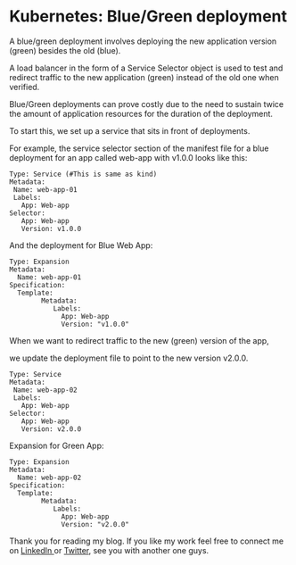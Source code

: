 # Kubernetes: Blue/Green deployment



A blue/green deployment involves deploying the new application version (green) besides the old (blue).

A load balancer in the form of a Service Selector object is used to test and redirect traffic to
the new application (green) instead of the old one when verified.

Blue/Green deployments can prove costly due to the need to sustain twice the
amount of application resources for the duration of the deployment.

To start this, we set up a service that sits in front of deployments.

For example, the service selector section of the manifest file for a blue deployment 
for an app called web-app with v1.0.0 looks like this:

```
Type: Service (#This is same as kind)
Metadata:
 Name: web-app-01 
 Labels:
   App: Web-app
Selector:
   App: Web-app
   Version: v1.0.0

```

And the deployment for Blue Web App:

```
Type: Expansion
Metadata:
  Name: web-app-01
Specification:
  Template:
        Metadata:
           Labels:
             App: Web-app
             Version: "v1.0.0"
```

When we want to redirect traffic to the new (green) version of the app, 

we update the deployment file to point to the new version v2.0.0.

```
Type: Service
Metadata:
 Name: web-app-02
 Labels:
   App: Web-app
Selector:
   App: Web-app
   Version: v2.0.0
```

Expansion for Green App:

```
Type: Expansion
Metadata:
  Name: web-app-02
Specification:
  Template:
        Metadata:
           Labels:
             App: Web-app
             Version: "v2.0.0"
```

Thank you for reading my blog. If you like my work feel free to connect me on <a target = "_blank" href= "https://www.linkedin.com/in/krishnamohanyerrabilli"> LinkedIn </a> or <a target = "_blank" href= "https://www.twitter.com/K_Mohan_">Twitter</a>, see you with another one guys.  
